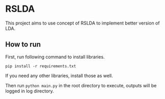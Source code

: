 # RSLDA

This project aims to use concept of RSLDA to implement better version of LDA.

## How to run

First, run following command to install libraries.

```
pip install -r requirements.txt
```

If you need any other libraries, install those as well.

Then run `python main.py` in the root directory to execute, outputs will be logged in log directory.
